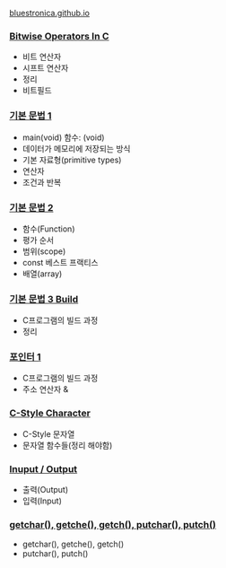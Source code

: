 [bluestronica.github.io](https://bluestronica.github.io/)

### [Bitwise Operators In C](https://github.com/bluestronica/bluestronica.github.io/blob/main/C/Bitwise_Operators_In_C.md)
- 비트 연산자
- 시프트 연산자
- 정리
- 비트필드

### [기본 문법 1](https://github.com/bluestronica/bluestronica.github.io/blob/main/C/Basic.md)
- main(void) 함수: (void)
- 데이터가 메모리에 저장되는 방식
- 기본 자료형(primitive types)
- 연산자
- 조건과 반복

### [기본 문법 2](https://github.com/bluestronica/bluestronica.github.io/blob/main/C/Function.md)
- 함수(Function)
- 평가 순서
- 범위(scope)
- const 베스트 프랙티스
- 배열(array)

### [기본 문법 3 Build](https://github.com/bluestronica/bluestronica.github.io/blob/main/C/Build.md)
- C프로그램의 빌드 과정
- 정리

### [포인터 1](https://github.com/bluestronica/bluestronica.github.io/blob/main/C/Pointer1.md)
- C프로그램의 빌드 과정
- 주소 연산자 &

### [C-Style Character](https://github.com/bluestronica/bluestronica.github.io/blob/main/C/C_Style_Character.md)
- C-Style 문자열
- 문자열 함수들(정리 해야함)

### [Inuput / Output](https://github.com/bluestronica/bluestronica.github.io/blob/main/C/Input_Output.md)
- 출력(Output)
- 입력(Input)

### [getchar(), getche(), getch(), putchar(), putch()](https://github.com/bluestronica/bluestronica.github.io/blob/main/C/getchar_getche_getch.md)
- getchar(), getche(), getch()
- putchar(), putch()
